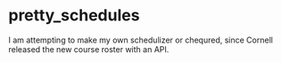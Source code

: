 pretty_schedules
================
I am attempting to make my own schedulizer or chequred, since Cornell released the new course roster with an API.

